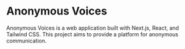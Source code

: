 # Anonymous Voices

Anonymous Voices is a web application built with Next.js, React, and Tailwind CSS. This project aims to provide a platform for anonymous communication.
